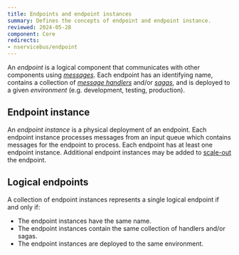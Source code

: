 ```yaml
---
title: Endpoints and endpoint instances
summary: Defines the concepts of endpoint and endpoint instance.
reviewed: 2024-05-28
component: Core
redirects:
- nservicebus/endpoint
---
```


An _endpoint_ is a logical component that communicates with other components using [_messages_](/nservicebus/messaging). Each endpoint has an identifying name, contains a collection of [_message handlers_](/nservicebus/handlers/) and/or [_sagas_](/nservicebus/sagas/), and is deployed to a given _environment_ (e.g. development, testing, production).

## Endpoint instance

An _endpoint instance_ is a physical deployment of an endpoint. Each endpoint instance processes messages from an input queue which contains messages for the endpoint to process. Each endpoint has at least one endpoint instance. Additional endpoint instances may be added to [scale-out](/nservicebus/scaling.md) the endpoint.

## Logical endpoints

A collection of endpoint instances represents a single logical endpoint if and only if:

- The endpoint instances have the same name.
- The endpoint instances contain the same collection of handlers and/or sagas.
- The endpoint instances are deployed to the same environment.

